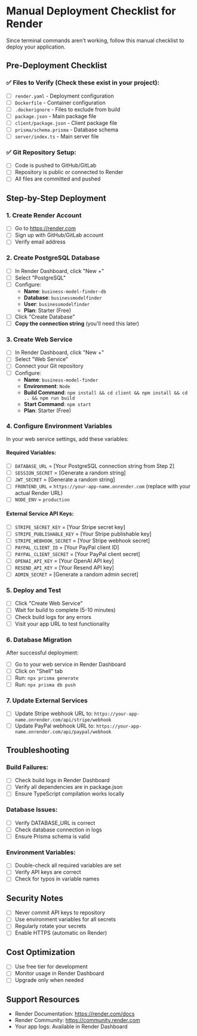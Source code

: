 # Manual Deployment Checklist for Render

Since terminal commands aren't working, follow this manual checklist to deploy your application.

## Pre-Deployment Checklist

### ✅ Files to Verify (Check these exist in your project):
- [ ] `render.yaml` - Deployment configuration
- [ ] `Dockerfile` - Container configuration  
- [ ] `.dockerignore` - Files to exclude from build
- [ ] `package.json` - Main package file
- [ ] `client/package.json` - Client package file
- [ ] `prisma/schema.prisma` - Database schema
- [ ] `server/index.ts` - Main server file

### ✅ Git Repository Setup:
- [ ] Code is pushed to GitHub/GitLab
- [ ] Repository is public or connected to Render
- [ ] All files are committed and pushed

## Step-by-Step Deployment

### 1. Create Render Account
- [ ] Go to https://render.com
- [ ] Sign up with GitHub/GitLab account
- [ ] Verify email address

### 2. Create PostgreSQL Database
- [ ] In Render Dashboard, click "New +"
- [ ] Select "PostgreSQL"
- [ ] Configure:
  - **Name**: `business-model-finder-db`
  - **Database**: `businessmodelfinder`
  - **User**: `businessmodelfinder`
  - **Plan**: Starter (Free)
- [ ] Click "Create Database"
- [ ] **Copy the connection string** (you'll need this later)

### 3. Create Web Service
- [ ] In Render Dashboard, click "New +"
- [ ] Select "Web Service"
- [ ] Connect your Git repository
- [ ] Configure:
  - **Name**: `business-model-finder`
  - **Environment**: `Node`
  - **Build Command**: `npm install && cd client && npm install && cd .. && npm run build`
  - **Start Command**: `npm start`
  - **Plan**: Starter (Free)

### 4. Configure Environment Variables
In your web service settings, add these variables:

#### Required Variables:
- [ ] `DATABASE_URL` = [Your PostgreSQL connection string from Step 2]
- [ ] `SESSION_SECRET` = [Generate a random string]
- [ ] `JWT_SECRET` = [Generate a random string]
- [ ] `FRONTEND_URL` = `https://your-app-name.onrender.com` (replace with your actual Render URL)
- [ ] `NODE_ENV` = `production`

#### External Service API Keys:
- [ ] `STRIPE_SECRET_KEY` = [Your Stripe secret key]
- [ ] `STRIPE_PUBLISHABLE_KEY` = [Your Stripe publishable key]
- [ ] `STRIPE_WEBHOOK_SECRET` = [Your Stripe webhook secret]
- [ ] `PAYPAL_CLIENT_ID` = [Your PayPal client ID]
- [ ] `PAYPAL_CLIENT_SECRET` = [Your PayPal client secret]
- [ ] `OPENAI_API_KEY` = [Your OpenAI API key]
- [ ] `RESEND_API_KEY` = [Your Resend API key]
- [ ] `ADMIN_SECRET` = [Generate a random admin secret]

### 5. Deploy and Test
- [ ] Click "Create Web Service"
- [ ] Wait for build to complete (5-10 minutes)
- [ ] Check build logs for any errors
- [ ] Visit your app URL to test functionality

### 6. Database Migration
After successful deployment:
- [ ] Go to your web service in Render Dashboard
- [ ] Click on "Shell" tab
- [ ] Run: `npx prisma generate`
- [ ] Run: `npx prisma db push`

### 7. Update External Services
- [ ] Update Stripe webhook URL to: `https://your-app-name.onrender.com/api/stripe/webhook`
- [ ] Update PayPal webhook URL to: `https://your-app-name.onrender.com/api/paypal/webhook`

## Troubleshooting

### Build Failures:
- [ ] Check build logs in Render Dashboard
- [ ] Verify all dependencies are in package.json
- [ ] Ensure TypeScript compilation works locally

### Database Issues:
- [ ] Verify DATABASE_URL is correct
- [ ] Check database connection in logs
- [ ] Ensure Prisma schema is valid

### Environment Variables:
- [ ] Double-check all required variables are set
- [ ] Verify API keys are correct
- [ ] Check for typos in variable names

## Security Notes
- [ ] Never commit API keys to repository
- [ ] Use environment variables for all secrets
- [ ] Regularly rotate your secrets
- [ ] Enable HTTPS (automatic on Render)

## Cost Optimization
- [ ] Use free tier for development
- [ ] Monitor usage in Render Dashboard
- [ ] Upgrade only when needed

## Support Resources
- Render Documentation: https://render.com/docs
- Render Community: https://community.render.com
- Your app logs: Available in Render Dashboard 